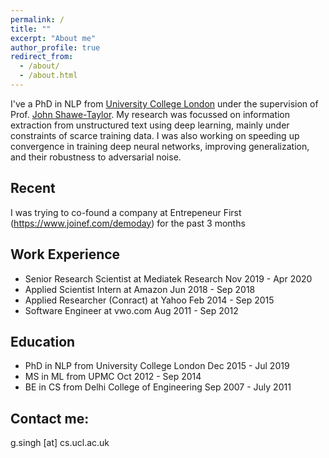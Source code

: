 ```yaml
---
permalink: /
title: ""
excerpt: "About me"
author_profile: true
redirect_from: 
  - /about/
  - /about.html
---
```


I've a PhD in NLP from <a href="https://www.ucl.ac.uk/">University College London</a> under the supervision of Prof. <a href="http://www0.cs.ucl.ac.uk/staff/J.Shawe-Taylor/">John Shawe-Taylor</a>. My research was focussed on information extraction from unstructured text using deep learning, mainly under constraints of scarce training data. I was also working on speeding up convergence in training deep neural networks, improving generalization, and their robustness to adversarial noise. 

Recent
------
I was trying to co-found a company at Entrepeneur First (https://www.joinef.com/demoday) for the past 3 months

Work Experience
------
* Senior Research Scientist at Mediatek Research Nov 2019 - Apr 2020
* Applied Scientist Intern at Amazon Jun 2018 - Sep 2018
* Applied Researcher (Conract) at Yahoo Feb 2014 - Sep 2015
* Software Engineer at vwo.com Aug 2011 - Sep 2012

Education
------
* PhD in NLP from University College London Dec 2015 - Jul 2019
* MS in ML from UPMC Oct 2012 - Sep 2014 
* BE in CS from Delhi College of Engineering Sep 2007 - July 2011 



Contact me:
------
g.singh [at] cs.ucl.ac.uk
